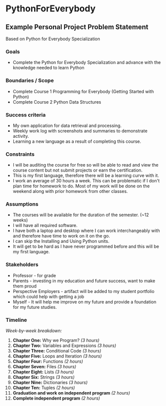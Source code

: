 # PythonForEverybody
## Example Personal Project Problem Statement

Based on Python for Everybody Specialization

### Goals

-   Complete the Python for Everybody Specialization and advance with the knowledge needed to learn Python

### Boundaries / Scope

-   Complete Course 1 Programming for Everybody (Getting Started with Python)
-   Complete Course 2 Python Data Structures

### Success criteria

-   My own application for data retrieval and processing.
-   Weekly work log with screenshots and summaries to demonstrate activity.
- Learning a new language as a result of completing this course.

### Constraints

-   I will be auditing the course for free so will be able to read and view the course content but not submit projects or earn the certification.
- This is my first language, therefore there will be a learning curve with it.
- I work an average of 30 hours a week. This can be problematic if I don't plan time for homework to do. Most of my work will be done on the weekend along with prior homework from other classes.

### Assumptions

-   The courses will be available for the duration of the semester. (~12 weeks)
-   I will have all required software.
- I have both a laptop and desktop where I can work interchangeably with and therefore have time to work on it on the go.
-   I can skip the Installing and Using Python units.
- It will get to be hard as I have never programmed before and this will be my first language.

### Stakeholders

-   Professor - for grade
-   Parents - investing in my education and future success, want to make them proud
-   Perspective Employers - artifact will be added to my student portfolio which could help with getting a job
- Myself - It will help me improve on my future and provide a foundation for my future studies.

### Timeline

*Week-by-week breakdown:*

1.  **Chapter One:** Why we Program? *(3 hours)*
2.  **Chapter Two:** Variables and Expressions *(3 hours)*
3.  **Chapter Three:** Conditional Code *(3 hours)*
4.  **Chapter Five:** Loops and Iteration *(3 hours)*
5.  **Chapter Four:** Functions *(2 hours)*
6.  **Chapter Seven:** Files *(3 hours)*
7.  **Chapter Eight:** Lists *(3 hours)*
8.  **Chapter Six:** Strings *(3 hours)*
9.  **Chapter Nine:** Dictionaries *(3 hours)*
10.  **Chapter Ten:** Tuples *(2 hours)*
11.  **Graduation and work on independent program** *(2 hours)*
12.  **Complete independent program** *(2 hours)*
